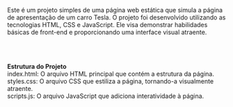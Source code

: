 Este é um projeto simples de uma página web estática que simula a página de apresentação de um carro Tesla. O projeto foi desenvolvido utilizando as tecnologias HTML, CSS e JavaScript. Ele visa demonstrar habilidades básicas de front-end e proporcionando uma interface visual atraente.

<br>
<br>


<b>Estrutura do Projeto</b>
<br>
index.html: O arquivo HTML principal que contém a estrutura da página.
<br>
styles.css: O arquivo CSS que estiliza a página, tornando-a visualmente atraente.
<br>
scripts.js: O arquivo JavaScript que adiciona interatividade à página.
